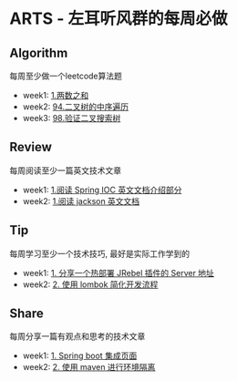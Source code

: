 # ARTS - 左耳听风群的每周必做

## Algorithm
每周至少做一个leetcode算法题 

+ week1: [1.两数之和](https://github.com/liuenci/arts/blob/master/week1/1.Algorithm.md)
+ week2: [94.二叉树的中序遍历](https://github.com/liuenci/arts/blob/master/week2/1.Algorithm.md)
+ week3: [98.验证二叉搜索树](https://github.com/liuenci/arts/blob/master/week3/1.Algorithm.md)

## Review
每周阅读至少一篇英文技术文章 
+ week1: [1.阅读 Spring IOC 英文文档介绍部分](https://github.com/liuenci/arts/blob/master/week1/2.Review.md)
+ week2: [1.阅读 jackson 英文文档](https://github.com/liuenci/arts/blob/master/week2/2.Review.md)

## Tip
每周学习至少一个技术技巧, 最好是实际工作学到的
+ week1: [1. 分享一个热部署 JRebel 插件的 Server 地址](https://github.com/liuenci/arts/blob/master/week1/3.Tip.md)
+ week2: [2. 使用 lombok 简化开发流程](https://github.com/liuenci/arts/blob/master/week2/3.Tip.md)

## Share
每周分享一篇有观点和思考的技术文章
+ week1: [1. Spring boot 集成页面](https://github.com/liuenci/arts/blob/master/week1/4.Share.md)
+ week2: [2. 使用 maven 进行环境隔离](https://github.com/liuenci/arts/blob/master/week2/4.Share.md)